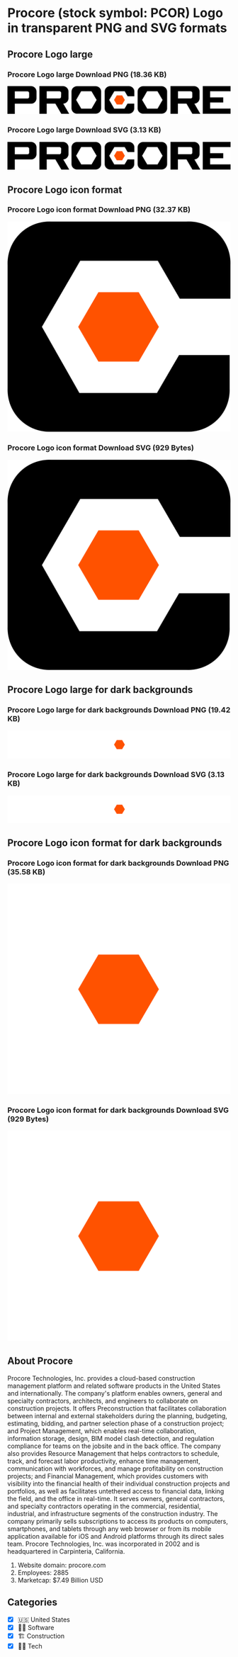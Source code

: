 # Procore (stock symbol: PCOR) Logo in transparent PNG and SVG formats

## Procore Logo large

### Procore Logo large Download PNG (18.36 KB)

![Procore Logo large Download PNG (18.36 KB)](/img/orig/PCOR_BIG-f126fd59.png)

### Procore Logo large Download SVG (3.13 KB)

![Procore Logo large Download SVG (3.13 KB)](/img/orig/PCOR_BIG-dd064233.svg)

## Procore Logo icon format

### Procore Logo icon format Download PNG (32.37 KB)

![Procore Logo icon format Download PNG (32.37 KB)](/img/orig/PCOR-33258035.png)

### Procore Logo icon format Download SVG (929 Bytes)

![Procore Logo icon format Download SVG (929 Bytes)](/img/orig/PCOR-716fc4f2.svg)

## Procore Logo large for dark backgrounds

### Procore Logo large for dark backgrounds Download PNG (19.42 KB)

![Procore Logo large for dark backgrounds Download PNG (19.42 KB)](/img/orig/PCOR_BIG.D-55d2e8e5.png)

### Procore Logo large for dark backgrounds Download SVG (3.13 KB)

![Procore Logo large for dark backgrounds Download SVG (3.13 KB)](/img/orig/PCOR_BIG.D-666f8324.svg)

## Procore Logo icon format for dark backgrounds

### Procore Logo icon format for dark backgrounds Download PNG (35.58 KB)

![Procore Logo icon format for dark backgrounds Download PNG (35.58 KB)](/img/orig/PCOR.D-1882c579.png)

### Procore Logo icon format for dark backgrounds Download SVG (929 Bytes)

![Procore Logo icon format for dark backgrounds Download SVG (929 Bytes)](/img/orig/PCOR.D-eafd5cf8.svg)

## About Procore

Procore Technologies, Inc. provides a cloud-based construction management platform and related software products in the United States and internationally. The company's platform enables owners, general and specialty contractors, architects, and engineers to collaborate on construction projects. It offers Preconstruction that facilitates collaboration between internal and external stakeholders during the planning, budgeting, estimating, bidding, and partner selection phase of a construction project; and Project Management, which enables real-time collaboration, information storage, design, BIM model clash detection, and regulation compliance for teams on the jobsite and in the back office. The company also provides Resource Management that helps contractors to schedule, track, and forecast labor productivity, enhance time management, communication with workforces, and manage profitability on construction projects; and Financial Management, which provides customers with visibility into the financial health of their individual construction projects and portfolios, as well as facilitates untethered access to financial data, linking the field, and the office in real-time. It serves owners, general contractors, and specialty contractors operating in the commercial, residential, industrial, and infrastructure segments of the construction industry. The company primarily sells subscriptions to access its products on computers, smartphones, and tablets through any web browser or from its mobile application available for iOS and Android platforms through its direct sales team. Procore Technologies, Inc. was incorporated in 2002 and is headquartered in Carpinteria, California.

1. Website domain: procore.com
2. Employees: 2885
3. Marketcap: $7.49 Billion USD


## Categories
- [x] 🇺🇸 United States
- [x] 👨‍💻 Software
- [x] 🏗 Construction
- [x] 👩‍💻 Tech
